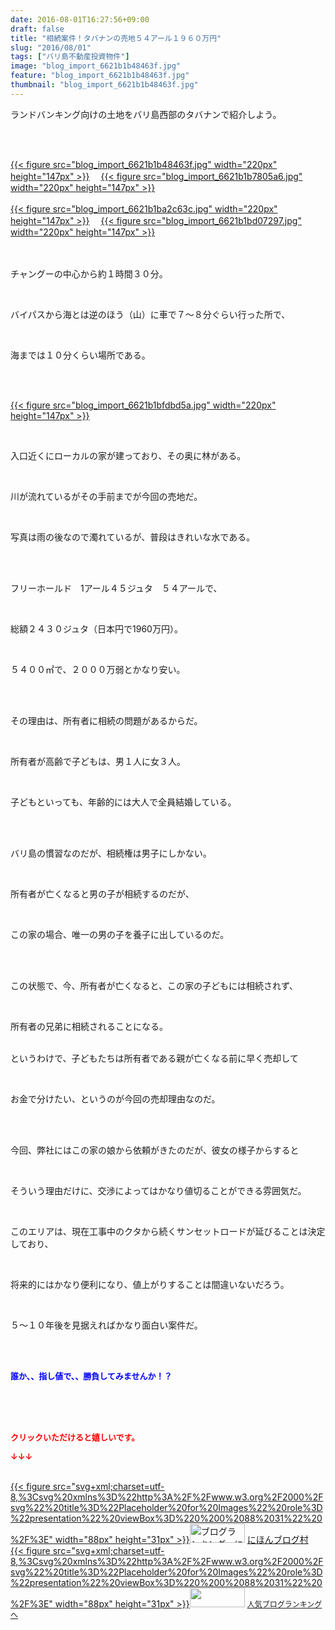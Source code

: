 ```yaml
---
date: 2016-08-01T16:27:56+09:00
draft: false
title: "相続案件！タバナンの売地５４アール１９６０万円"
slug: "2016/08/01"
tags: ["バリ島不動産投資物件"]
image: "blog_import_6621b1b48463f.jpg"
feature: "blog_import_6621b1b48463f.jpg"
thumbnail: "blog_import_6621b1b48463f.jpg"
---
```

<p>ランドバンキング向けの土地をバリ島西部のタバナンで紹介しよう。</p><br/><br/><p><a href="blog_import_6621b1b5cd769.jpg">{{< figure src="blog_import_6621b1b48463f.jpg" width="220px" height="147px" >}}</a> 　<a href="blog_import_6621b1b8d070e.jpg">{{< figure src="blog_import_6621b1b7805a6.jpg" width="220px" height="147px" >}}</a> <br/><br/><a href="blog_import_6621b1bb6681a.jpg">{{< figure src="blog_import_6621b1ba2c63c.jpg" width="220px" height="147px" >}}</a> 　<a href="blog_import_6621b1be76d74.jpg">{{< figure src="blog_import_6621b1bd07297.jpg" width="220px" height="147px" >}}</a> <br/><br/><br/></p><p>チャングーの中心から約１時間３０分。</p><br/><p>バイパスから海とは逆のほう（山）に車で７～８分ぐらい行った所で、</p><br/><p>海までは１０分くらい場所である。</p><br/><p><br/><a href="blog_import_6621b1c12c6a1.jpg">{{< figure src="blog_import_6621b1bfdbd5a.jpg" width="220px" height="147px" >}}</a> <br/></p><br/><p>入口近くにローカルの家が建っており、その奥に林がある。</p><br/><p>川が流れているがその手前までが今回の売地だ。</p><br/><p>写真は雨の後なので濁れているが、普段はきれいな水である。</p><br/><p><br/>フリーホールド　1アール４５ジュタ　５４アールで、</p><br/><p>総額２４３０ジュタ（日本円で1960万円）。</p><br/><p>５４００㎡で、２０００万弱とかなり安い。</p><br/><p><br/>その理由は、所有者に相続の問題があるからだ。</p><br/><p>所有者が高齢で子どもは、男１人に女３人。</p><br/><p>子どもといっても、年齢的には大人で全員結婚している。</p><br/><p><br/>バリ島の慣習なのだが、相続権は男子にしかない。</p><br/><p>所有者が亡くなると男の子が相続するのだが、</p><br/><p>この家の場合、唯一の男の子を養子に出しているのだ。</p><br/><br/><p>この状態で、今、所有者が亡くなると、この家の子どもには相続されず、</p><br/><p>所有者の兄弟に相続されることになる。</p><p><br/>というわけで、子どもたちは所有者である親が亡くなる前に早く売却して</p><br/><p>お金で分けたい、というのが今回の売却理由なのだ。</p><br/><br/><p>今回、弊社にはこの家の娘から依頼がきたのだが、彼女の様子からすると</p><br/><p>そういう理由だけに、交渉によってはかなり値切ることができる雰囲気だ。</p><p><br/></p><p>このエリアは、現在工事中のクタから続くサンセットロードが延びることは決定しており、</p><br/><p>将来的にはかなり便利になり、値上がりすることは間違いないだろう。</p><br/><p>５～１０年後を見据えればかなり面白い案件だ。</p><br/><br/><p><font color="#0000ff" size="2"><strong>誰か、、指し値で、、勝負してみませんか！？</strong></font></p><br/><p><br/><br/><font color="#ff0000" size="2"><strong>クリックいただけると嬉しいです。<br/></strong></font></p><p><font color="#ff0000" size="2"><strong>↓↓↓</strong></font></p><p><br/><a href="http://www.blogmura.com/ranking.html" target="_blank">{{< figure src="svg+xml;charset=utf-8,%3Csvg%20xmlns%3D%22http%3A%2F%2Fwww.w3.org%2F2000%2Fsvg%22%20title%3D%22Placeholder%20for%20Images%22%20role%3D%22presentation%22%20viewBox%3D%220%200%2088%2031%22%20%2F%3E" width="88px" height="31px" >}}<noscript><img border="0" alt="ブログランキング・にほんブログ村へ" src="https://img-proxy.blog-video.jp/images?url=http%3A%2F%2Fwww.blogmura.com%2Fimg%2Fwww88_31.gif" width="88" height="31"></noscript></a> <a href="http://www.blogmura.com/ranking.html" target="_blank">にほんブログ村</a> <br/><a title="人気ブログランキングへ" href="link.php?1804582">{{< figure src="svg+xml;charset=utf-8,%3Csvg%20xmlns%3D%22http%3A%2F%2Fwww.w3.org%2F2000%2Fsvg%22%20title%3D%22Placeholder%20for%20Images%22%20role%3D%22presentation%22%20viewBox%3D%220%200%2088%2031%22%20%2F%3E" width="88px" height="31px" >}}<noscript><img border="0" src="https://blog.with2.net/img/banner/banner_22.gif" width="88" height="31"></noscript></a> <a style="FONT-SIZE: 12px" href="link.php?1804582">人気ブログランキングへ</a> </p>

